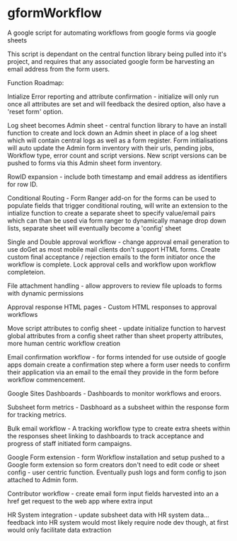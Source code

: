 # gformWorkflow
A google script for automating workflows from google forms via google sheets

This script is dependant on the central function library being pulled into it's project, and requires that any associated google form be harvesting an email address from the form users.

Function Roadmap:

Intialize Error reporting and attribute confirmation - initialize will only run once all attributes are set and will feedback the desired option, also have a 'reset form' option.

Log sheet becomes Admin sheet - central function library to have an install function to create and lock down an Admin sheet in place of a log sheet which will contain central logs as well as a form register. Form initialisations will auto update the Admin form inventory with their urls, pending jobs, Workflow type, error count and script versions. New script versions can be pushed to forms via this Admin sheet form inventory. 

RowID expansion - include both timestamp and email address as identifiers for row ID.

Conditional Routing - Form Ranger add-on for the forms can be used to populate fields that trigger conditional routing, will write an extension to the intialize function to create a separate sheet to specify value/email pairs which can than be used via form ranger to dynamically manage drop down lists, separate sheet will eventually become a 'config' sheet

Single and Double approval workflow - change approval email generation to use doGet as most mobile mail clients don't support HTML forms. Create custom final acceptance / rejection emails to the form initiator once the workflow is complete. Lock approval cells and workflow upon workflow completeion.

File attachment handling - allow approvers to review file uploads to forms with dynamic permissions

Approval response HTML pages - Custom HTML responses to approval workflows

Move script attributes to config sheet - update initialize function to harvest global attributes from a config sheet rather than sheet property attributes, more human centric workflow creation

Email confirmation workflow - for forms intended for use outside of google apps domain create a confirmation step where a form user needs to confirm their application via an email to the email they provide in the form before workflow commencement.

Google Sites Dashboards - Dashboards to monitor workflows and eroors.

Subsheet form metrics - Dasbhoard as a subsheet within the response form for tracking metrics.

Bulk email workflow - A tracking workflow type to create extra sheets within the responses sheet linking to dashboards to track acceptance and progress of staff initiated form campaigns.

Google Form extension - form Workflow installation and setup pushed to a Google form extension so form creators don't need to edit code or sheet config - user centric function. Eventually push logs and form config to json attached to Admin form. 

Contributor workflow - create email form input fields harvested into an a href get request to the web app where extra input

HR System integration - update subsheet data with HR system data... feedback into HR system would most likely require node dev though, at first would only facilitate data extraction
